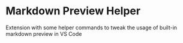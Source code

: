 # Markdown Preview Helper 

Extension with some helper commands to tweak the usage of built-in markdown preview in VS Code